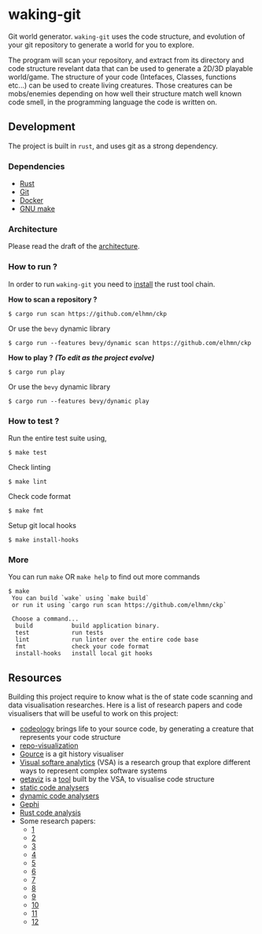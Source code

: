 # waking-git
Git world generator. `waking-git` uses the code structure, and evolution of
your git repository to generate a world for you to explore.

The program will scan your repository, and extract from its directory and code structure
revelant data that can be used to generate a 2D/3D playable world/game. The structure
of your code (Intefaces, Classes, functions etc...) can be used to create living creatures.
Those creatures can be mobs/enemies depending on how well their structure match well known
code smell, in the programming language the code is written on.

## Development
The project is built in `rust`, and uses git as a strong dependency.

### Dependencies
- [Rust](https://www.rust-lang.org/tools/install)
- [Git](https://git-scm.com/downloads)
- [Docker](https://docs.docker.com/engine/install/)
- [GNU make](https://www.gnu.org/software/make/)

### Architecture

Please read the draft of the [architecture](https://github.com/elhmn/waking-git/blob/main/docs/Architecture.md).

### How to run ?

In order to run `waking-git` you need to [install](https://www.rust-lang.org/tools/install) the rust tool chain.

**How to scan a repository ?**

```console
$ cargo run scan https://github.com/elhmn/ckp
```

Or use the `bevy` dynamic library
```console
$ cargo run --features bevy/dynamic scan https://github.com/elhmn/ckp
```

**How to play ?** ***(To edit as the project evolve)***

```console
$ cargo run play
```

Or use the `bevy` dynamic library
```console
$ cargo run --features bevy/dynamic play
```

### How to test ?

Run the entire test suite using,
```console
$ make test
```

Check linting
```console
$ make lint
```

Check code format
```console
$ make fmt
```

Setup git local hooks
```console
$ make install-hooks
```

### More

You can run `make` OR `make help` to find out more commands
```console
$ make
 You can build `wake` using `make build`
 or run it using `cargo run scan https://github.com/elhmn/ckp`

 Choose a command...
  build           build application binary.
  test            run tests
  lint            run linter over the entire code base
  fmt             check your code format
  install-hooks   install local git hooks
```

## Resources

Building this project require to know what is the of state code scanning and data visualisation researches.
Here is a list of research papers and code visualisers that will be useful to work on this project:

- [codeology](https://demo.marpi.pl/codeology/) brings life to your source code, by generating a creature that represents your code structure
- [repo-visualization](https://githubnext.com/projects/repo-visualization#explore-for-yourself)
- [Gource](https://github.com/acaudwell/Gource) is a git history visualiser
- [Visual softare analytics](https://home.uni-leipzig.de/svis) (VSA) is a research group that explore different ways to represent complex software systems
- [getaviz](https://home.uni-leipzig.de/svis/getaviz/index.php?setup=web/RD%20C&model=RD%20C%20busybox&aframe=true) is a [tool](https://github.com/softvis-research/Getaviz) built by the VSA, to visualise code structure
- [static code analysers](https://github.com/analysis-tools-dev/static-analysis)
- [dynamic code analysers](https://github.com/analysis-tools-dev/dynamic-analysis)
- [Gephi](https://gephi.org)
- [Rust code analysis](https://github.com/mozilla/rust-code-analysis)
- Some research papers:
	- [1](https://www.researchgate.net/publication/328282991_Towards_an_Open_Source_Stack_to_Create_a_Unified_Data_Source_for_Software_Analysis_and_Visualization)
	- [2](https://www.researchgate.net/publication/328019593_The_Recursive_Disk_Metaphor_-_A_Glyph-based_Approach_for_Software_Visualization)
	- [3](https://www.researchgate.net/publication/328019663_Past_Present_and_Future_of_3D_Software_Visualization_-_A_Systematic_Literature_Analysis)
	- [4](https://www.researchgate.net/publication/328019394_A_Structured_Approach_for_Conducting_a_Series_of_Controlled_Experiments_in_Software_Visualization)
	- [5](https://www.researchgate.net/publication/320083290_GETAVIZ_Generating_Structural_Behavioral_and_Evolutionary_Views_of_Software_Systems_for_Empirical_Evaluation)
	- [6](https://www.researchgate.net/publication/318570435_Generative_Software_Visualization_Automatic_Generation_of_User-Specific_Visualizations)
	- [7](https://www.researchgate.net/publication/265428652_MSE_and_FAMIX_30_an_Interexchange_Format_and_Source_Code_Model_Family)
	- [8](https://www.researchgate.net/publication/281743434_How_to_Master_Challenges_in_Experimental_Evaluation_of_2D_versus_3D_Software_Visualizations)
	- [9](https://www.researchgate.net/publication/220818819_A_Visual_Analytics_Tool_for_Software_Project_Structure_and_Relationships_among_Classes)
	- [10](https://opus-htw-aalen.bsz-bw.de/frontdoor/deliver/index/docId/658/file/ICCSE16-SEE.pdf)
	- [11](https://blog.ndepend.com/visualize-code-with-software-architecture-diagrams/)
	- [12](https://www.researchgate.net/publication/347700460_rust-code-analysis_A_Rust_library_to_analyze_and_extract_maintainability_information_from_source_codes)
